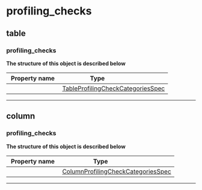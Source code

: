 



# profiling_checks
  






## table
  






### profiling_checks
  



**The structure of this object is described below**  
  
|&nbsp;Property&nbsp;name&nbsp;|&nbsp;Type&nbsp;&nbsp;&nbsp;&nbsp;&nbsp;&nbsp;&nbsp;&nbsp;&nbsp;&nbsp;&nbsp;&nbsp;&nbsp;&nbsp;&nbsp;&nbsp;&nbsp;&nbsp;&nbsp;&nbsp;&nbsp;|
|---------------|--------------------------|
||[TableProfilingCheckCategoriesSpec](table-profiling-checks/#TableProfilingCheckCategoriesSpec)|








___  




## column
  






### profiling_checks
  



**The structure of this object is described below**  
  
|&nbsp;Property&nbsp;name&nbsp;|&nbsp;Type&nbsp;&nbsp;&nbsp;&nbsp;&nbsp;&nbsp;&nbsp;&nbsp;&nbsp;&nbsp;&nbsp;&nbsp;&nbsp;&nbsp;&nbsp;&nbsp;&nbsp;&nbsp;&nbsp;&nbsp;&nbsp;|
|---------------|--------------------------|
||[ColumnProfilingCheckCategoriesSpec](column-profiling-checks/#ColumnProfilingCheckCategoriesSpec)|








___  





